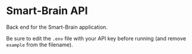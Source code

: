# Smart-Brain API

Back end for the Smart-Brain application.

Be sure to edit the `.env` file with your API key before running (and remove `example` from the filename).
